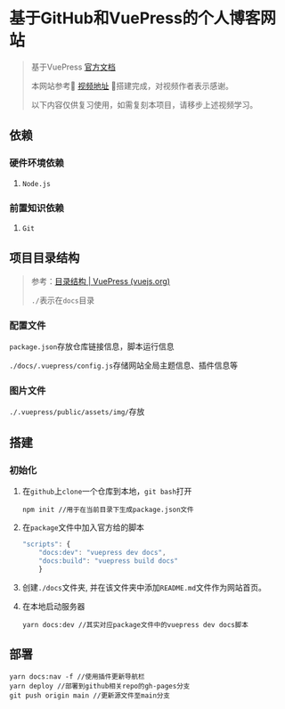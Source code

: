# 基于GitHub和VuePress的个人博客网站

>  基于VuePress [官方文档](https://vuepress.vuejs.org/zh/)
>
>  本网站参考🎉 [视频地址](https://www.bilibili.com/video/av43316513/) 🎉搭建完成，对视频作者表示感谢。
>
>  以下内容仅供复习使用，如需复刻本项目，请移步上述视频学习。

## 依赖

### 硬件环境依赖

1. `Node.js` 

### 前置知识依赖

1. `Git`

## 项目目录结构

> 参考：[目录结构 | VuePress (vuejs.org)](https://vuepress.vuejs.org/zh/guide/directory-structure.html)
>
> `./`表示在`docs`目录

### 配置文件

`package.json`存放仓库链接信息，脚本运行信息

`./docs/.vuepress/config.js`存储网站全局主题信息、插件信息等

### 图片文件

`./.vuepress/public/assets/img/`存放

## 搭建

### 初始化

1. 在`github`上`clone`一个仓库到本地，`git bash`打开

    ```shell
    npm init //用于在当前目录下生成package.json文件
    ```

2. 在`package`文件中加入官方给的脚本

   ```javascript
   "scripts": {
       "docs:dev": "vuepress dev docs",
       "docs:build": "vuepress build docs"
       }
   ```

3. 创建`./docs`文件夹, 并在该文件夹中添加`README.md`文件作为网站首页。

4. 在本地启动服务器

   ```shell
   yarn docs:dev //其实对应package文件中的vuepress dev docs脚本
   ```

## 部署

```shell
yarn docs:nav -f //使用插件更新导航栏
yarn deploy //部署到github相关repo的gh-pages分支
git push origin main //更新源文件至main分支
```




